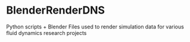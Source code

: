 # BlenderRenderDNS
Python scripts + Blender Files used to render simulation data for various fluid dynamics research projects
